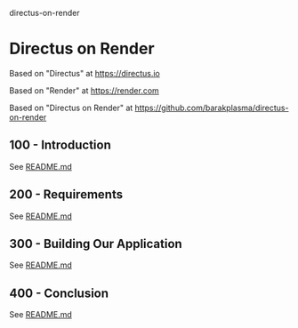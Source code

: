directus-on-render
# Directus on Render

Based on "Directus" at https://directus.io

Based on "Render" at https://render.com

Based on "Directus on Render" at https://github.com/barakplasma/directus-on-render

## 100 - Introduction

See [README.md](./100/README.md)

## 200 - Requirements

See [README.md](./200/README.md)

## 300 - Building Our Application

See [README.md](./300/README.md)

## 400 - Conclusion

See [README.md](./400/README.md)
